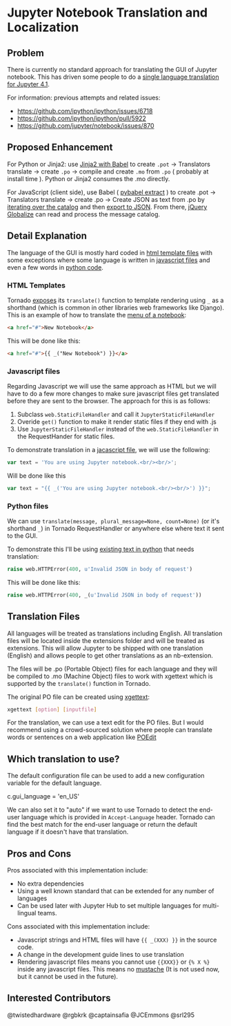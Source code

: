 # Jupyter Notebook Translation and Localization

## Problem

There is currently no standard approach for translating the GUI of Jupyter notebook.
This has driven some people to do a
[single language translation for Jupyter 4.1](https://twitter.com/Mbussonn/status/685870031247400960).

For information: previous attempts and related issues:

- https://github.com/ipython/ipython/issues/6718
- https://github.com/ipython/ipython/pull/5922
- https://github.com/jupyter/notebook/issues/870

## Proposed Enhancement

For Python or Jinja2: use [Jinja2 with Babel](http://jinja.pocoo.org/docs/dev/extensions/#i18n-extension) 
to create `.pot` -> Translators translate -> create `.po` -> compile and create `.mo` from `.po` ( probably at install time ).
Python or Jinja2 consumes the .mo directly.

For JavaScript (client side), use Babel ( [pybabel extract](http://babel.pocoo.org/en/latest/cmdline.html?highlight=extract) ) to create 
.pot -> Translators translate -> create .po -> Create JSON as text from .po by 
[iterating over the catalog](http://babel.pocoo.org/en/latest/api/messages/catalog.html#catalogs)
and then [export to JSON](https://docs.python.org/2/library/json.html).
From there, [jQuery Globalize](https://github.com/jquery/globalize/blob/master/doc/api/message/load-messages.md)
can read and process the message catalog.

## Detail Explanation

The language of the GUI is mostly hard coded in [html template files](https://github.com/jupyter/notebook/tree/master/notebook/templates) with some exceptions where some language is written in [javascript files](https://github.com/jupyter/notebook/blob/master/notebook/static/notebook/js/about.js#L12) and even a few words in [python code](https://github.com/jupyter/notebook/blob/4578c34b0f999735ee49e1492be3dd5941951551/notebook/base/handlers.py#L332).

### HTML Templates

Tornado [exposes](http://www.tornadoweb.org/en/stable/guide/templates.html#template-syntax) its `translate()` function to template rendering using `_` as a shorthand (which is common in other libraries web frameworks like Django). This is an example of how to translate the [menu of a notebook](https://github.com/jupyter/notebook/blob/4.x/notebook/templates/notebook.html#L80):

```HTML
<a href="#">New Notebook</a>
```

This will be done like this:

```HTML
<a href="#">{{ _("New Notebook") }}</a>
```

### Javascript files

Regarding Javascript we will use the same approach as HTML but we will have to do a few more changes to make sure javascript files get translated before they are sent to the browser. The approach for this is as follows:

1. Subclass `web.StaticFileHandler` and call it `JupyterStaticFileHandler`
2. Overide `get()` function to make it render static files if they end with .js
3. Use `JupyterStaticFileHandler` instead of the `web.StaticFileHandler` in the RequestHander for static files.

To demonstrate translation in a [jacascript file](https://github.com/jupyter/notebook/blob/4.x/notebook/static/notebook/js/about.js#L12), we will use the following:

```javascript
var text = 'You are using Jupyter notebook.<br/><br/>';
```

Will be done like this

```javascript
var text = "{{ _('You are using Jupyter notebook.<br/><br/>') }}";
```

### Python files

We can use `translate(message, plural_message=None, count=None)` (or it's shorthand `_`) in Tornado RequestHandler or anywhere else where text it sent to the GUI.

To demonstrate this I'll be using [existing text in python](https://github.com/jupyter/notebook/blob/4578c34b0f999735ee49e1492be3dd5941951551/notebook/base/handlers.py#L332) that needs translation:

```python
raise web.HTTPError(400, u'Invalid JSON in body of request')
```

This will be done like this:

```python
raise web.HTTPError(400, _(u'Invalid JSON in body of request'))
```

## Translation Files

All languages will be treated as translations including English. All translation files will be located inside the extensions folder and will be treated as extensions. This will allow Jupyter to be shipped with one translation (English) and allows people to get other translations as an nb-extension.

The files will be .po (Portable Object) files for each language and they will be compiled to .mo (Machine Object) files to work with xgettext which is supported by the `translate()` function in Tornado.

The original PO file can be created using [xgettext](http://www.gnu.org/software/gettext/manual/gettext.html#xgettext-Invocation):

```bash
xgettext [option] [inputfile]
```

For the translation, we can use a text edit for the PO files. But I would recommend using a crowd-sourced solution where people can translate words or sentences on a web application like [POEdit](https://poeditor.com/features/)

## Which translation to use?

The default configuration file can be used to add a new configuration variable for the default language.

c.gui_language = 'en_US'

We can also set it to "auto" if we want to use Tornado to detect the end-user language which is provided in `Accept-Language` header. Tornado can find the best match for the end-user language or return the default language if it doesn't have that translation.

## Pros and Cons

Pros associated with this implementation include:
* No extra dependencies
* Using a well known standard that can be extended for any number of languages
* Can be used later with Jupyter Hub to set multiple languages for multi-lingual teams.

Cons associated with this implementation include:
* Javascript strings and HTML files will have `{{ _(XXX) }}` in the source code.
* A change in the development guide lines to use translation
* Rendering javascript files means you cannot use `{{XXX}}` or `{% X %}` inside any javascript files. This means no [mustache](https://mustache.github.io/) (It is not used now, but it cannot be used in the future).

## Interested Contributors
@twistedhardware @rgbkrk @captainsafia @JCEmmons @srl295

